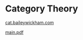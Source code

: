 # Category Theory
[cat.baileywickham.com](https://cat.baileywickham.com)

[main.pdf](/VSA/main.pdf)
